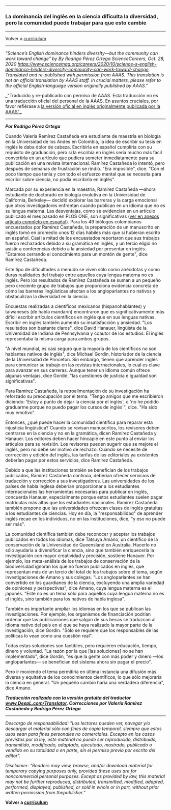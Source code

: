 
---
### La dominancia del inglés en la ciencia dificulta la diversidad, pero la comunidad puede trabajar para que esto cambie
---

Volver a [currículum](./curriculum_es.md)

_ _ _ _ _ 
_“Science’s English dominance hinders diversity—but the community can work toward change” by By Rodrigo Pérez Ortega ScienceCareers, Oct. 28, 2020 https://www.sciencemag.org/careers/2020/10/science-s-english-dominance-hinders-diversity-community-can-work-toward-change. Translated and re-published with permission from AAAS.  This translation is not an official translation by AAAS staff. In crucial matters, please refer to the official English-language version originally published by AAAS."_ 

_"Traducido y re-publicado con permiso de AAAS.  Esta traducción no es una traducción oficial del personal de la AAAS. En asuntos cruciales, por favor refiérase a [la versión oficial en inglés originalmente publicada por la AAAS"_](https://www.sciencemag.org/careers/2020/10/science-s-english-dominance-hinders-diversity-community-can-work-toward-change)


---

**_Por Rodrigo Pérez Ortega_**


Cuando Valeria Ramírez Castañeda era estudiante de maestría en biología en la Universidad de los Andes en Colombia, la idea de escribir su tesis en inglés le daba dolor de cabeza. Escribirla en español cumpliría con su requisito de graduación, pero si la escribía en inglés sería mucho más fácil convertirla en un artículo que pudiera someter inmediatamente para su publicación en una revista internacional. Ramírez Castañeda lo intentó, pero después de semanas de frustración se rindió. "Era imposible", dice. "Con el poco tiempo que tenía y con todo el esfuerzo mental que se necesita para escribir sobre ciencia, no podía escribirla en inglés".

Marcada por su experiencia en la maestría, Ramírez Castañeda —ahora estudiante de doctorado en biología evolutiva en la Universidad de California, Berkeley— decidió explorar las barreras y la carga emocional que otros investigadores enfrentan cuando publican en un idioma que no es su lengua materna. Las desventajas, como se evidencían en un artículo publicado el mes pasado en PLOS ONE, son significativas ([ver en anexos artículo completo en español](https://journals.plos.org/plosone/article?id=10.1371/journal.pone.0238372)). Para los 49 biólogos colombianos encuestados por Ramírez Castañeda, la preparación de un manuscrito en inglés tomó en promedio unos 12 días hábiles más que si hubieran escrito en español. Casi la mitad de los encuestados reportaron que sus trabajos fueron rechazados debido a su gramática en inglés, y un tercio eligió no asistir a conferencias debido a la ansiedad por presentar en inglés. "Estamos cerrando el conocimiento para un montón de gente", dice Ramírez Castañeda.

Este tipo de dificultades a menudo se viven sólo como anécdotas y como duras realidades del trabajo entre aquellos cuya lengua materna no es inglés. Pero los resultados de Ramírez Castañeda se suman a un pequeño pero creciente grupo de trabajos que proporciona evidencia concreta de cómo las barreras lingüísticas afectan a los angloparlantes no nativos y obstaculizan la diversidad en la ciencia.

Encuestas realizadas a científicos mexicanos (hispanohablantes) y taiwaneses (de habla mandarín) encontraron que es significativamente más difícil escribir artículos científicos en inglés que en sus lenguas nativas. Escribir en inglés también aumentó su insatisfacción y ansiedad. "Los resultados son bastante claros", dice David Hanauer, lingüista de la Universidad de Indiana de Pennsylvania y coautor de los estudios: El inglés representaba la misma carga para ambos grupos.

"A nivel mundial, es casi seguro que la mayoría de los científicos no son hablantes nativos de inglés", dice Michael Gordin, historiador de la ciencia de la Universidad de Princeton. Sin embargo, tienen que aprender inglés para comunicar su trabajo en las revistas internacionales, lo cual es clave para avanzar en sus carreras. Aunque tener un idioma común ofrece algunas ventajas, dice Gordin, "las cuestiones de justicia e igualdad son significativas".

Para Ramírez Castañeda, la retroalimentación de su investigación ha reforzado su preocupación por el tema. "Tengo amigos que me escribieron diciendo: 'Estoy a punto de dejar la ciencia por el inglés', o 'no he podido graduarme porque no puedo pagar los cursos de inglés'", dice. "Ha sido muy emotivo".

Entonces, ¿qué puede hacer la comunidad científica para reparar esta injusticia lingüística? Cuando se revisan manuscritos, los revisores deben centrarse en la ciencia y no en la gramática, dicen Ramírez Castañeda y Hanauer. Los editores deben hacer hincapié en este punto al enviar los artículos para su revisión. Los revisores pueden sugerir que se mejore el inglés, pero no debe ser motivo de rechazo. Cuando se necesite de corrección y edición del inglés, las tarifas de las editoriales ya existentes deberían pagar por estos servicios, dice Ramírez Castañeda.

Debido a que las instituciones también se benefician de los trabajos publicados, Ramírez Castañeda continúa, deberían ofrecer servicios de traducción y corrección a sus investigadores. Las universidades de los países de habla inglesa deberían proporcionar a los estudiantes internacionales las herramientas necesarias para publicar en inglés, concuerda Hanauer, especialmente porque estos estudiantes suelen pagar matrículas más altas que los estudiantes nacionales. Ramírez Castañeda también propone que las universidades ofrezcan clases de inglés gratuitas a los estudiantes de ciencias. Hoy en día, la "responsabilidad" de aprender inglés recae en los individuos, no en las instituciones, dice, "y eso no puede ser más".

La comunidad científica también debe reconocer y aceptar los trabajos publicados en todos los idiomas, dice Tatsuya Amano, un científico de la conservación de la Universidad de Queensland en Australia. Hacerlo no sólo ayudaría a diversificar la ciencia, sino que también enriquecería la investigación con mayor creatividad y precisión, sostiene Hanauer. Por ejemplo, los meta-análisis de los trabajos de conservación de la biodiversidad ignoran los que no fueron publicados en inglés, que representan más de un tercio del total de los trabajos sobre el tema, según investigaciones de Amano y sus colegas. "Los angloparlantes se han convertido en los guardianes de la ciencia, excluyendo una amplia variedad de opiniones y perspectivas", dice Amano, cuya lengua materna es el japonés. "Este no es un tema sólo para aquellos cuya lengua materna no es el inglés, sino también para los nativos de habla inglesa".

También es importante ampliar los idiomas en los que se publican las investigaciones. Por ejemplo, los organismos de financiación podrían ordenar que las publicaciones que salgan de sus becas se traduzcan al idioma nativo del país en el que se haya realizado la mayor parte de la investigación, dice Gordin. "Sólo se requiere que los responsables de las políticas lo vean como una cuestión real".

Todas estas soluciones son factibles, pero requieren educación, tiempo, dinero y voluntad. "La razón por la que [las soluciones] no se han implementado", dice Gordin, "es que la gente con más poder y dinero —los angloparlantes— se benefician del sistema ahora sin pagar el precio".

Pero ir moviendo el tema permitiría en última instancia una difusión más diversa y equitativa de los conocimientos científicos, lo que sólo mejoraría la ciencia en general. "Un pequeño cambio haría una verdadera diferencia", dice Amano.

_**Traducción realizada con la versión gratuita del traductor www.DeepL.com/Translator. Correcciones por Valeria Ramírez Castañeda y Rodrigo Pérez Ortega**_

_ _ _ _ _ 

_Descargo de responsabilidad: "Los lectores pueden ver, navegar y/o descargar el material sólo con fines de copia temporal, siempre que estos usos sean para fines personales no comerciales. Excepto en los casos previstos por la ley, este material no puede ser reproducido, distribuido, transmitido, modificado, adaptado, ejecutado, mostrado, publicado o vendido en su totalidad o en parte, sin el permiso previo por escrito del editor"._

_Disclaimer: "Readers may view, browse, and/or download material for temporary copying purposes only, provided these uses are for noncommercial personal purposes. Except as provided by law, this material may not be further reproduced, distributed, transmitted, modified, adapted, performed, displayed, published, or sold in whole or in part, without prior written permission from thepublisher."_

**Volver a [currículum](./curriculum_es.md)**


